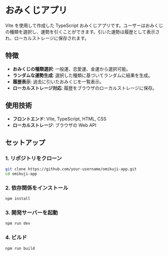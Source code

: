 # おみくじアプリ

Vite を使用して作成した TypeScript おみくじアプリです。ユーザーはおみくじの種類を選択し、運勢を引くことができます。引いた運勢は履歴として表示され、ローカルストレージに保存されます。

## 特徴

- **おみくじの種類選択**: 一般運、恋愛運、金運から選択可能。
- **ランダムな運勢生成**: 選択した種類に基づいてランダムに結果を生成。
- **履歴表示**: 過去に引いたおみくじを一覧表示。
- **ローカルストレージ対応**: 履歴をブラウザのローカルストレージに保存。

## 使用技術

- **フロントエンド**: Vite, TypeScript, HTML, CSS
- **ローカルストレージ**: ブラウザの Web API

## セットアップ

### 1. リポジトリをクローン
```bash
git clone https://github.com/your-username/omikuji-app.git
cd omikuji-app
```

### 2. 依存関係をインストール
```bash
npm install
```

### 3. 開発サーバーを起動
```bash
npm run dev
```

### 4. ビルド
```bash
npm run build
```
